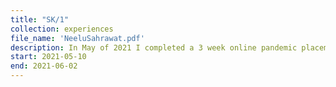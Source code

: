 ```yaml
---
title: "SK/1"
collection: experiences
file_name: 'NeeluSahrawat.pdf'
description: In May of 2021 I completed a 3 week online pandemic placement in a Senior Kindergarten and grade 1 split classroom. I taught math (coding) and helped out in breakout rooms during other subject areas. 
start: 2021-05-10
end: 2021-06-02
---
```

